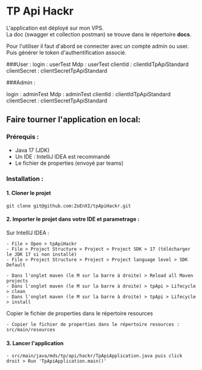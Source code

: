 # TP Api Hackr

L'application est déployé sur mon VPS.  
La doc (swagger et collection postman) se trouve dans le répertoire **docs**.

Pour l'utiliser il faut d'abord se connecter avec un compte admin ou user.
Puis générer le token d'authentification associé.

###User : 
login : userTest
Mdp : userTest
clientId : clientIdTpApiStandard
clientSecret : clientSecretTpApiStandard

###Admin :

login : adminTest
Mdp : adminTest
clientId : clientIdTpApiStandard
clientSecret : clientSecretTpApiStandard

## Faire tourner l'application en local:

### Prérequis :

- Java 17 (JDK)
- Un IDE :  IntelliJ IDEA est recommandé
- Le fichier de properties (envoyé par teams)

### Installation :

#### 1. Cloner le projet

```git clone git@github.com:ZoEnXI/tpApiHackr.git```

#### 2. Importer le projet dans votre IDE et parametrage :

Sur IntellIJ IDEA :
 
    - File > Open > tpApiHackr
    - File > Project Structure > Project > Project SDK > 17 (télécharger le JDK 17 si non installé)
    - File > Project Structure > Project > Project language level > SDK Default

    - Dans l'onglet maven (le M sur la barre à droite) > Reload all Maven projects
    - Dans l'onglet maven (le M sur la barre à droite) > tpApi > Lifecycle > clean
    - Dans l'onglet maven (le M sur la barre à droite) > tpApi > Lifecycle > install

Copier le fichier de properties dans le répertoire resources
    
    - Copier le fichier de properties dans le répertoire resources : src/main/resources

#### 3. Lancer l'application
    
    - src/main/java/mds/tp/api/hackr/TpApiApplication.java puis click droit > Run 'TpApiApplication.main()'

